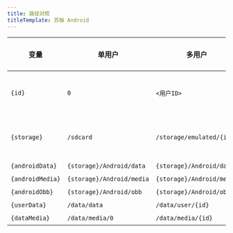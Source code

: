 ```yaml
---
title: 路径对照
titleTemplate: 苏柚 Android
---
```


| 变量               | 单用户                       | 多用户                       | 需要 root |
|------------------|---------------------------|---------------------------|---------|
| `{id}`           | `0`                       | `<用户ID>`                  | 仅多用户    |
| `{storage}`      | `/sdcard`                 | `/storage/emulated/{id}`  | 仅多用户    |
| `{androidData}`  | `{storage}/Android/data`  | `{storage}/Android/data`  | 是       |
| `{androidMedia}` | `{storage}/Android/media` | `{storage}/Android/media` | 是       |
| `{androidObb}`   | `{storage}/Android/obb`   | `{storage}/Android/obb`   | 是       |
| `{userData}`     | `/data/data`              | `/data/user/{id}`         | 是       |
| `{dataMedia}`    | `/data/media/0`           | `/data/media/{id}`        | 是       |

